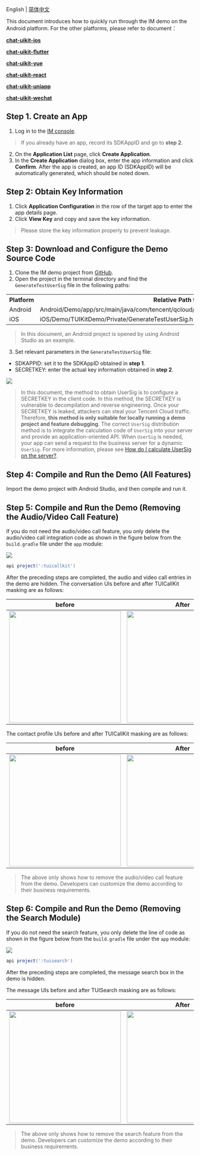 English | [简体中文](./README_ZH.md)

This document introduces how to quickly run through the IM demo on the Android platform.
For the other platforms, please refer to document：

[**chat-uikit-ios**](https://github.com/TencentCloud/chat-uikit-ios)

[**chat-uikit-flutter**](https://github.com/TencentCloud/chat-uikit-flutter)

[**chat-uikit-vue**](https://github.com/TencentCloud/chat-uikit-vue)

[**chat-uikit-react**](https://github.com/TencentCloud/chat-uikit-react)

[**chat-uikit-uniapp**](https://github.com/TencentCloud/chat-uikit-uniapp)

[**chat-uikit-wechat**](https://github.com/TencentCloud/chat-uikit-wechat)

## Step 1. Create an App
1. Log in to the [IM console](https://intl.cloud.tencent.com/login).
 >If you already have an app, record its SDKAppID and go to **step 2**.
 >
2. On the **Application List** page, click **Create Application**.
3. In the **Create Application** dialog box, enter the app information and click **Confirm**.
 After the app is created, an app ID (SDKAppID) will be automatically generated, which should be noted down.

## Step 2: Obtain Key Information

1. Click **Application Configuration** in the row of the target app to enter the app details page.
2. Click **View Key** and copy and save the key information.
 > Please store the key information properly to prevent leakage.

## Step 3: Download and Configure the Demo Source Code

1. Clone the IM demo project from [GitHub](https://github.com/TencentCloud/chat-uikit-android).
2. Open the project in the terminal directory and find the `GenerateTestUserSig` file in the following paths:
 <table>
     <tr>
         <th nowrap="nowrap">Platform</th>  
         <th nowrap="nowrap">Relative Path to File</th>  
     </tr>
  <tr>      
      <td>Android</td>   
      <td>Android/Demo/app/src/main/java/com/tencent/qcloud/tim/demo/signature/GenerateTestUserSig.java</td>   
     </tr> 
  <tr>
      <td>iOS</td>   
      <td>iOS/Demo/TUIKitDemo/Private/GenerateTestUserSig.h</td>
     </tr> 
</table>


 >In this document, an Android project is opened by using Android Studio as an example.
  >
3. Set relevant parameters in the `GenerateTestUserSig` file:
 - SDKAPPID: set it to the SDKAppID obtained in **step 1**.
 - SECRETKEY: enter the actual key information obtained in **step 2**.

![](https://qcloudimg.tencent-cloud.cn/raw/7db2b7abfe1018f0b2612d4c49f95ab3.png)

> In this document, the method to obtain UserSig is to configure a SECRETKEY in the client code. In this method, the SECRETKEY is vulnerable to decompilation and reverse engineering. Once your SECRETKEY is leaked, attackers can steal your Tencent Cloud traffic. Therefore, **this method is only suitable for locally running a demo project and feature debugging**.
>The correct `UserSig` distribution method is to integrate the calculation code of `UserSig` into your server and provide an application-oriented API. When `UserSig` is needed, your app can send a request to the business server for a dynamic `UserSig`. For more information, please see [How do I calculate UserSig on the server?](https://cloud.tencent.com/document/product/269/32688#GeneratingdynamicUserSig).

## Step 4: Compile and Run the Demo (All Features)
Import the demo project with Android Studio, and then compile and run it.

## Step 5: Compile and Run the Demo (Removing the Audio/Video Call Feature)
If you do not need the audio/video call feature, you only delete the audio/video call integration code as shown in the figure below from the `build.gradle` file under the `app` module:

![](https://qcloudimg.tencent-cloud.cn/raw/4ad9df5f0b3d1068427a51937613da92.jpg)

```groovy
api project(':tuicallkit')
```
After the preceding steps are completed, the audio and video call entries in the demo are hidden.
The conversation UIs before and after TUICallKit masking are as follows:

| before | After |
|---------|---------|
| <img src="https://im.sdk.qcloud.com/tools/resource/GitHubResource/GitHub_ChatIncludeCallMinimalist.png" width="300px"/> | <img src="https://im.sdk.qcloud.com/tools/resource/GitHubResource/GitHub_ChatExcludeCallMinimalist.png"  width="300px"/>

The contact profile UIs before and after TUICallKit masking are as follows:

| before | After |
|---------|---------|
| <img src="https://im.sdk.qcloud.com/tools/resource/GitHubResource/GitHub_ContactIncludeCallMinimalist.png" width="300px"/> | <img src="https://im.sdk.qcloud.com/tools/resource/GitHubResource/GitHub_ContactExcludeCallMinimalist.png" width="300px"/> 

> The above only shows how to remove the audio/video call feature from the demo. Developers can customize the demo according to their business requirements.

## Step 6: Compile and Run the Demo (Removing the Search Module)
If you do not need the search feature, you only delete the line of code as shown in the figure below from the `build.gradle` file under the `app` module:

![](https://qcloudimg.tencent-cloud.cn/raw/7e2685017b93e418dadd1599bcb0a3b6.jpg)

```groovy
api project(':tuisearch')
```
After the preceding steps are completed, the message search box in the demo is hidden.

The message UIs before and after TUISearch masking are as follows:

| before | After |
|---------|---------|
| <img src="https://im.sdk.qcloud.com/tools/resource/GitHubResource/GitHub_ConversationIncludeSearchMinimalist.png" width="300px"/> | <img src="https://im.sdk.qcloud.com/tools/resource/GitHubResource/GitHub_ConversationExcludeSearchMinimalist.png" width="300px"/>

> The above only shows how to remove the search feature from the demo. Developers can customize the demo according to their business requirements.